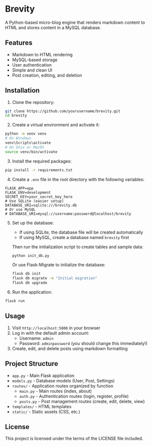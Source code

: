 # Brevity

A Python-based micro-blog engine that renders markdown content to HTML and stores content in a MySQL database.

## Features

- Markdown to HTML rendering
- MySQL-based storage
- User authentication
- Simple and clean UI
- Post creation, editing, and deletion

## Installation

1. Clone the repository:
```bash
git clone https://github.com/yourusername/brevity.git
cd brevity
```

2. Create a virtual environment and activate it:
```bash
python -m venv venv
# On Windows
venv\Scripts\activate
# On Unix or MacOS
source venv/bin/activate
```

3. Install the required packages:
```bash
pip install -r requirements.txt
```

4. Create a `.env` file in the root directory with the following variables:
```
FLASK_APP=app
FLASK_ENV=development
SECRET_KEY=your_secret_key_here
# Use SQLite (easier setup)
DATABASE_URI=sqlite:///brevity.db
# Or use MySQL
# DATABASE_URI=mysql://username:password@localhost/brevity
```

5. Set up the database:
   - If using SQLite, the database file will be created automatically
   - If using MySQL, create a database named `brevity` first
   
   Then run the initialization script to create tables and sample data:
   ```bash
   python init_db.py
   ```

   Or use Flask-Migrate to initialize the database:
   ```bash
   flask db init
   flask db migrate -m "Initial migration"
   flask db upgrade
   ```

6. Run the application:
```bash
flask run
```

## Usage

1. Visit `http://localhost:5000` in your browser
2. Log in with the default admin account:
   - Username: `admin`
   - Password: `adminpassword` (you should change this immediately!)
3. Create, edit, and delete posts using markdown formatting

## Project Structure

- `app.py` - Main Flask application
- `models.py` - Database models (User, Post, Settings)
- `routes/` - Application routes organized by function
  - `main.py` - Main routes (index, about)
  - `auth.py` - Authentication routes (login, register, profile)
  - `posts.py` - Post management routes (create, edit, delete, view)
- `templates/` - HTML templates
- `static/` - Static assets (CSS, etc.)

## License

This project is licensed under the terms of the LICENSE file included. 
